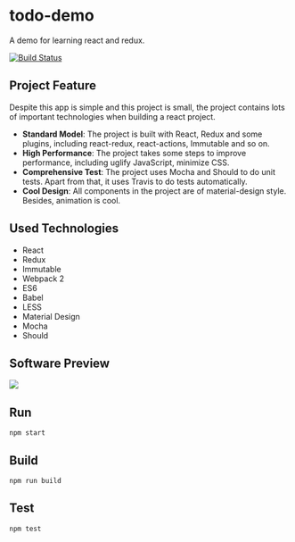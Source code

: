 # todo-demo
A demo for learning react and redux.

[![Build Status](https://travis-ci.org/CompileYouth/todo-react.svg?branch=master)](https://travis-ci.org/CompileYouth/todo-react)

## Project Feature

Despite this app is simple and this project is small, the project contains lots of important technologies when building a react project.

- **Standard Model**: The project is built with React, Redux and some plugins, including react-redux, react-actions, Immutable and so on.
- **High Performance**: The project takes some steps to improve performance, including uglify JavaScript, minimize CSS.
- **Comprehensive Test**: The project uses Mocha and Should to do unit tests. Apart from that, it uses Travis to do tests automatically.
- **Cool Design**: All components in the project are of material-design style. Besides, animation is cool.

## Used Technologies

- React
- Redux
- Immutable
- Webpack 2
- ES6
- Babel
- LESS
- Material Design
- Mocha
- Should


## Software Preview

![](http://i.giphy.com/26BGzZZdvcVRzKDBe.gif)

## Run

```
npm start
```

## Build

```
npm run build
```

## Test

```
npm test
```
